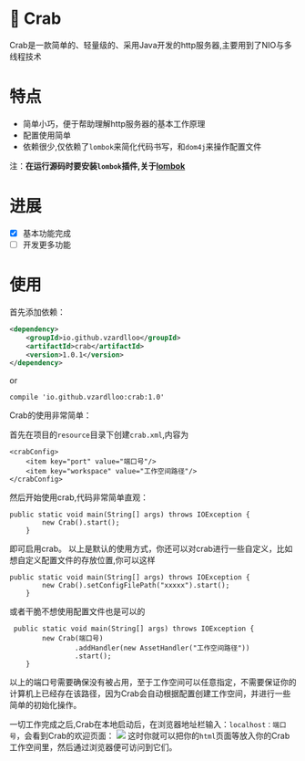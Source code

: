 # 🦀 Crab

Crab是一款简单的、轻量级的、采用Java开发的http服务器,主要用到了NIO与多线程技术

# 特点
+ 简单小巧，便于帮助理解http服务器的基本工作原理
+ 配置使用简单
+ 依赖很少,仅依赖了`lombok`来简化代码书写，和`dom4j`来操作配置文件

注：**在运行源码时要安装`lombok`插件,关于[lombok](https://projectlombok.org/)**

# 进展
* [x] 基本功能完成
* [ ] 开发更多功能
# 使用
首先添加依赖：
```xml
<dependency>
    <groupId>io.github.vzardlloo</groupId>
    <artifactId>crab</artifactId>
    <version>1.0.1</version>
</dependency>
```
or
```
compile 'io.github.vzardlloo:crab:1.0'
```
Crab的使用非常简单：

首先在项目的`resource`目录下创建`crab.xml`,内容为
```
<crabConfig>
    <item key="port" value="端口号"/>
    <item key="workspace" value="工作空间路径"/>
</crabConfig>
```
然后开始使用crab,代码非常简单直观：
```
public static void main(String[] args) throws IOException {
        new Crab().start();
    }
```
即可启用crab。
以上是默认的使用方式，你还可以对crab进行一些自定义，比如想自定义配置文件的存放位置,你可以这样

````
public static void main(String[] args) throws IOException {
        new Crab().setConfigFilePath("xxxxx").start();
    }
````
或者干脆不想使用配置文件也是可以的
```
 public static void main(String[] args) throws IOException {
        new Crab(端口号)
                .addHandler(new AssetHandler("工作空间路径"))
                .start();
    }

```
以上的端口号需要确保没有被占用，至于工作空间可以任意指定，不需要保证你的计算机上已经存在该路径，因为Crab会自动根据配置创建工作空间，并进行一些简单的初始化操作。

一切工作完成之后,Crab在本地启动后，在浏览器地址栏输入：`localhost：端口号`，会看到Crab的欢迎页面：
![](http://oo3aq3ac8.bkt.clouddn.com/crab.png)
这时你就可以把你的`html`页面等放入你的Crab工作空间里，然后通过浏览器便可访问到它们。

